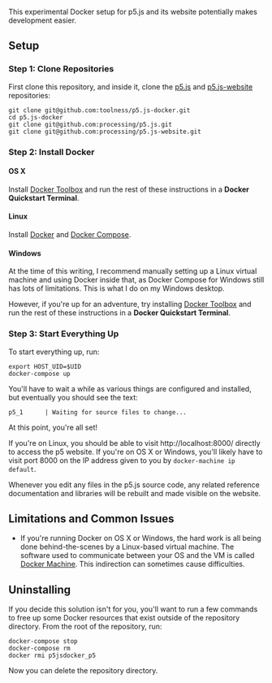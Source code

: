 This experimental Docker setup for p5.js and its website potentially
makes development easier.

## Setup

### Step 1: Clone Repositories

First clone this repository, and inside it, 
clone the [p5.js][] and [p5.js-website][] repositories:

```
git clone git@github.com:toolness/p5.js-docker.git
cd p5.js-docker
git clone git@github.com:processing/p5.js.git
git clone git@github.com:processing/p5.js-website.git
```

### Step 2: Install Docker

#### OS X

Install [Docker Toolbox][docker-osx] and run the rest of these
instructions in a **Docker Quickstart Terminal**.

#### Linux

Install [Docker][docker-linux] and [Docker Compose][].

#### Windows

At the time of this writing, I recommend manually setting up
a Linux virtual machine and using Docker inside that, as
Docker Compose for Windows still has lots of limitations. This is
what I do on my Windows desktop.

However, if you're up for an adventure, try installing
[Docker Toolbox][docker-windows] and run the rest of these
instructions in a **Docker Quickstart Terminal**.

### Step 3: Start Everything Up

To start everything up, run:

```
export HOST_UID=$UID
docker-compose up
```

You'll have to wait a while as various things are configured and installed,
but eventually you should see the text:

```
p5_1      | Waiting for source files to change...
```

At this point, you're all set!

If you're on Linux, you should be able to visit http://localhost:8000/
directly to access the p5 website. If you're on OS X or Windows, you'll
likely have to visit port 8000 on the IP address given to you by
`docker-machine ip default`.

Whenever you edit any files in the p5.js source code, any related
reference documentation and libraries will be rebuilt and made visible
on the website.

## Limitations and Common Issues

* If you're running Docker on OS X or Windows, the hard work is all
  being done behind-the-scenes by a Linux-based virtual machine. The
  software used to communicate between your OS and the VM is called
  [Docker Machine][]. This indirection can sometimes cause
  difficulties.

## Uninstalling

If you decide this solution isn't for you, you'll want to run a few
commands to free up some Docker resources that exist outside of the
repository directory. From the root of the repository, run:

```
docker-compose stop
docker-compose rm
docker rmi p5jsdocker_p5
```

Now you can delete the repository directory.

<!-- Links -->

  [p5.js]: https://github.com/processing/p5.js
  [p5.js-website]: https://github.com/processing/p5.js-website
  [docker-linux]: https://docs.docker.com/linux/
  [Docker Compose]: https://docs.docker.com/compose/install/
  [docker-osx]: https://docs.docker.com/mac/step_one/
  [docker-windows]: https://docs.docker.com/windows/step_one/
  [Docker Machine]: https://docs.docker.com/machine/
